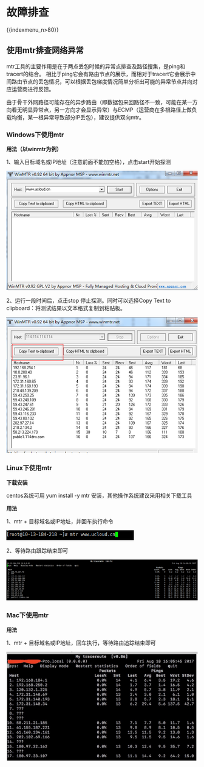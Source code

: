 # 故障排查

{{indexmenu_n>80}}

## 使用mtr排查网络异常

mtr工具的主要作用是在于两点丢包时候的异常点排查及路径搜集，是ping和tracert的结合。
相比于ping它会有路由节点的展示，而相对于tracert它会展示中间路由节点的丢包情况，可以根据丢包梯度情况简单分析出可能的异常节点并向对应运营商进行反馈。

由于骨干外网路径可能存在的异步路由（即数据包来回路径不一致，可能在某一方向看无明显异常点，另一方向才会显示异常）与ECMP（运营商在多根路径上做负载均衡，某一根异常导致部分IP丢包），建议提供双向mtr。

### Windows下使用mtr

**用法（以winmtr为例）**

1、输入目标域名或IP地址（注意前面不能加空格），点击start开始探测

![image](/images/mtr_win01.png)

2、运行一段时间后，点击stop 停止探测。同时可以选择Copy Text to clipboard：将测试结果以文本格式复制到粘贴板。

![image](/images/mtr_win02.png)

### Linux下使用mtr

**下载安装**

centos系统可用 yum install -y mtr 安装，其他操作系统建议采用相关下载工具

**用法**

1、mtr + 目标域名或IP地址，并回车执行命令

![image](/images/mtr_linux01.png)

2、等待路由跟踪结束即可

![image](/images/mtr_linux02.png)

### Mac下使用mtr

**用法**

1、mtr + 目标域名或IP地址，回车执行，等待路由追踪结束即可

![image](/images/mtr_mac01.png)
